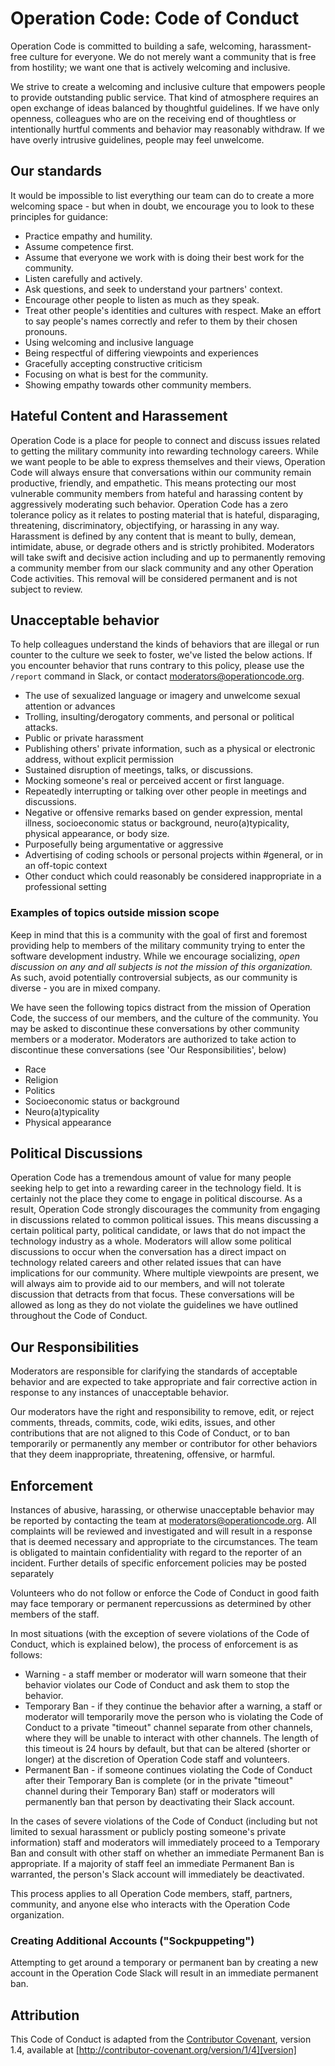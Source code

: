 # Operation Code: Code of Conduct

Operation Code is committed to building a safe, welcoming, harassment-free culture for everyone. We do not merely want a community that is free from hostility; we want one that is actively welcoming and inclusive.

We strive to create a welcoming and inclusive culture that empowers people to provide outstanding public service. That kind of atmosphere requires an open exchange of ideas balanced by thoughtful guidelines. If we have only openness, colleagues who are on the receiving end of thoughtless or intentionally hurtful comments and behavior may reasonably withdraw. If we have overly intrusive guidelines, people may feel unwelcome.

## Our standards

It would be impossible to list everything our team can do to create a more welcoming space - but when in doubt, we encourage you to look to these principles for guidance:

* Practice empathy and humility.
* Assume competence first.
* Assume that everyone we work with is doing their best work for the community.
* Listen carefully and actively.
* Ask questions, and seek to understand your partners' context.
* Encourage other people to listen as much as they speak.
* Treat other people's identities and cultures with respect. Make an effort to say people's names correctly and refer to them by their chosen pronouns.
* Using welcoming and inclusive language
* Being respectful of differing viewpoints and experiences
* Gracefully accepting constructive criticism
* Focusing on what is best for the community.
* Showing empathy towards other community members.

## Hateful Content and Harassement

Operation Code is a place for people to connect and discuss issues related to getting the military community into rewarding technology careers. While we want people to be able to express themselves and their views, Operation Code will always ensure that conversations within our community remain productive, friendly, and empathetic. This means protecting our most vulnerable community members from hateful and harassing content by aggressively moderating such behavior. 
Operation Code has a zero tolerance policy as it relates to posting material that is hateful, disparaging, threatening, discriminatory, objectifying, or harassing in any way. Harassment is defined by any content that is meant to bully, demean, intimidate, abuse, or degrade others and is strictly prohibited. 
Moderators will take swift and decisive action including and up to permanently removing a community member from our slack community and any other Operation Code activities. This removal will be considered permanent and is not subject to review. 

## Unacceptable behavior

To help colleagues understand the kinds of behaviors that are illegal or run counter to the culture we seek to foster, we've listed the below actions. If you encounter behavior that runs contrary to this policy, please use the `/report` command in Slack, or contact moderators@operationcode.org.

* The use of sexualized language or imagery and unwelcome sexual attention or advances
* Trolling, insulting/derogatory comments, and personal or political attacks.
* Public or private harassment
* Publishing others' private information, such as a physical or electronic
  address, without explicit permission
* Sustained disruption of meetings, talks, or discussions.
* Mocking someone's real or perceived accent or first language.
* Repeatedly interrupting or talking over other people in meetings and discussions.
* Negative or offensive remarks based on gender expression, mental illness, socioeconomic status or background, neuro(a)typicality, physical appearance, or body size.
* Purposefully being argumentative or aggressive
* Advertising of coding schools or personal projects within #general, or in an off-topic context
* Other conduct which could reasonably be considered inappropriate in a
  professional setting

### Examples of topics outside mission scope

Keep in mind that this is a community with the goal of first and foremost providing help to members of the military community trying to enter the software development industry. While we encourage socializing, *open discussion on any and all subjects is not the mission of this organization.* As such, avoid potentially controversial subjects, as our community is diverse - you are in mixed company.

We have seen the following topics distract from the mission of Operation Code, the success of our members, and the culture of the community. You may be asked to discontinue these conversations by other community members or a moderator. Moderators are authorized to take action to discontinue these conversations (see 'Our Responsibilities', below)

* Race
* Religion
* Politics
* Socioeconomic status or background
* Neuro(a)typicality
* Physical appearance

## Political Discussions

Operation Code has a tremendous amount of value for many people seeking help to get into a rewarding career in the technology field. It is certainly not the place they come to engage in political discourse. As a result, Operation Code strongly discourages the community from engaging in discussions related to common political issues. This means discussing a certain political party, political candidate, or laws that do not impact the technology industry as a whole. 
Moderators will allow some political discussions to occur when the conversation has a direct impact on technology related careers and other related issues that can have implications for our community. Where multiple viewpoints are present, we will always aim to provide aid to our members, and will not tolerate discussion that detracts from that focus.
These conversations will be allowed as long as they do not violate the guidelines we have outlined throughout the Code of Conduct.

## Our Responsibilities

Moderators are responsible for clarifying the standards of acceptable
behavior and are expected to take appropriate and fair corrective action in
response to any instances of unacceptable behavior.

Our moderators have the right and responsibility to remove, edit, or
reject comments, threads, commits, code, wiki edits, issues, and other contributions
that are not aligned to this Code of Conduct, or to ban temporarily or
permanently any member or contributor for other behaviors that they deem inappropriate,
threatening, offensive, or harmful.

## Enforcement

Instances of abusive, harassing, or otherwise unacceptable behavior may be
reported by contacting the team at <moderators@operationcode.org>. All
complaints will be reviewed and investigated and will result in a response that
is deemed necessary and appropriate to the circumstances. The team is
obligated to maintain confidentiality with regard to the reporter of an incident.
Further details of specific enforcement policies may be posted separately

Volunteers who do not follow or enforce the Code of Conduct in good
faith may face temporary or permanent repercussions as determined by other
members of the staff.

In most situations (with the exception of severe violations of the Code of Conduct, which is explained below), the process of enforcement is as follows:

* Warning - a staff member or moderator will warn someone that their behavior violates our Code of Conduct and ask them to stop the behavior.
* Temporary Ban - if they continue the behavior after a warning, a staff or moderator will temporarily move the person who is violating the Code of Conduct to a private "timeout" channel separate from other channels, where they will be unable to interact with other channels. The length of this timeout is 24 hours by default, but that can be altered (shorter or longer) at the discretion of Operation Code staff and volunteers.
* Permanent Ban - if someone continues violating the Code of Conduct after their Temporary Ban is complete (or in the private "timeout" channel during their Temporary Ban) staff or moderators will permanently ban that person by deactivating their Slack account.

In the cases of severe violations of the Code of Conduct (including but not limited to sexual harassment or publicly posting someone's private information) staff and moderators will immediately proceed to a Temporary Ban and consult with other staff on whether an immediate Permanent Ban is appropriate. If a majority of staff feel an immediate Permanent Ban is warranted, the person's Slack account will immediately be deactivated.

This process applies to all Operation Code members, staff, partners, community, and anyone else who interacts with the Operation Code organization.

### Creating Additional Accounts ("Sockpuppeting")

Attempting to get around a temporary or permanent ban by creating a new account in the Operation Code Slack will result in an immediate permanent ban.

## Attribution

This Code of Conduct is adapted from the [Contributor Covenant][homepage], version 1.4,
available at [http://contributor-covenant.org/version/1/4][version]

[homepage]: http://contributor-covenant.org
[version]: http://contributor-covenant.org/version/1/4/
